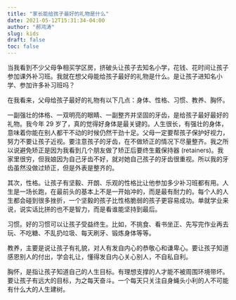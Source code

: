 ```yaml
---
title: "家长能给孩子最好的礼物是什么"
date: 2021-05-12T15:31:34-04:00
author: "郝鸿涛"
slug: kids
draft: false
toc: false
---
```

当我看到不少父母争相买学区房，挤破头让孩子去知名小学，花钱、花时间让孩子参加课外补习班。我就在想父母能给孩子最好的礼物是什么。是让孩子进知名小学、参加许多补习班吗？

在我看来，父母给孩子最好的礼物有以下几点：身体、性格、习惯、教养、胸怀。

一副强壮的体格、一双明亮的眼睛、一副整齐并坚固的牙齿，是给孩子最好最好的礼物。我今年 29 岁了，真的觉得好身体是最关键的。人生很长，有强壮的身体，意味着你能在别人都干不动的时候仍然干劲十足。父母一定要帮孩子保护好视力，努力不要让孩子近视。要注意孩子的牙齿，在不做矫正的情况下尽量整齐。我之所以说避免矫正是因为我看到几个朋友做了矫正后要终生戴保持器 (retainers)。我家里很穷，但我娘因为自己牙齿不好，就对她自己孩子的牙齿很重视。所以我的牙齿虽然没做过矫正，但是外表是整齐的。

其次，性格。让孩子有坚毅、开朗、乐观的性格比让他参加多少补习班都有用。人生是一场长跑，在最前头的基本上不是一开始冲的，而是最有耐力的。每个人的人生都会碰到很多挫折，一个坚毅的孩子比性格脆弱的孩子更容易成功。单就学业来说，说实话比拼的也不是智力，而是看谁能坚持到最后。

习惯。好的习惯可以让孩子受益终生。比如，不挑食、看书坐正、先写完作业再去玩、不吃糖、不乱扔垃圾、每天刷牙、锻炼身体等等。

教养，主要是说让孩子有礼貌，对人有发自内心的恭敬心和谦卑心。要让孩子知道感恩别人的付出，学会礼让，懂得发自内心关心别人，不自私自利。

胸怀，是指让孩子知道自己的人生目标。有理想支撑的人才能不被周围环境带坏。要让孩子有远大的目标，为之每天奋斗。一个每天只关注自身蝇头小利的人不可能有什么大的人生建树。